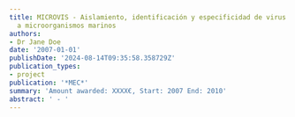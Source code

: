 ```yaml
---
title: MICROVIS - Aislamiento, identificación y especificidad de virus que infectan
  a microorganismos marinos
authors:
- Dr Jane Doe
date: '2007-01-01'
publishDate: '2024-08-14T09:35:58.358729Z'
publication_types:
- project
publication: '*MEC*'
summary: 'Amount awarded: XXXX€, Start: 2007 End: 2010'
abstract: ' - '
---
```

